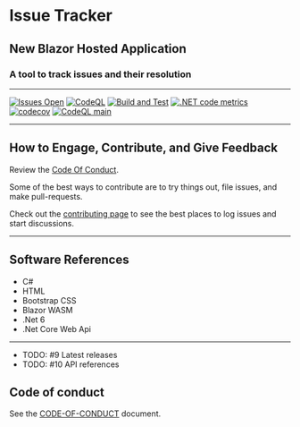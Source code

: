 # Issue Tracker

## New Blazor Hosted Application

### A tool to track issues and their resolution

****

[![Issues Open](https://img.shields.io/github/issues/mpaulosky/IssueTracker.svg?style=flat-square&logo=github)](https://github.com/mpaulosky/IssueTracker/issues) [![CodeQL](https://github.com/mpaulosky/IssueTracker/actions/workflows/codeql-analysis.yml/badge.svg?branch=main)](https://github.com/mpaulosky/IssueTracker/actions/workflows/codeql-analysis.yml) [![Build and Test](https://github.com/mpaulosky/IssueTracker/actions/workflows/IssueResolution.yaml/badge.svg)](https://github.com/mpaulosky/IssueTracker/actions/workflows/IssueTracker.yaml) [![.NET code metrics](https://github.com/mpaulosky/IssueTracker/actions/workflows/code-metrics.yml/badge.svg)](https://github.com/mpaulosky/IssueTracker/actions/workflows/code-metrics.yml)
[![codecov](https://codecov.io/gh/mpaulosky/IssueTracker/branch/main/graph/badge.svg)](https://codecov.io/gh/mpaulosky/IssueTracker)
[![CodeQL main](https://github.com/mpaulosky/IssueTracker/actions/workflows/codeql-analysis.yml/badge.svg?branch=main)](https://github.com/mpaulosky/IssueTracker/actions/workflows/codeql-analysis.yml)


****

## How to Engage, Contribute, and Give Feedback

Review the [Code Of Conduct](./documents/CODE-OF-CONDUCT.md).

Some of the best ways to contribute are to try things out, file issues, and make pull-requests.

Check out the [contributing page](./documents/Contributing.md) to see the best places to log issues and start discussions.

****

## Software References

* C#
* HTML
* Bootstrap CSS
* Blazor WASM
* .Net 6
* .Net Core Web Api

****

* TODO: #9 Latest releases
* TODO: #10 API references

## Code of conduct

See the [CODE-OF-CONDUCT](./documents/CODE-OF-CONDUCT.md) document.